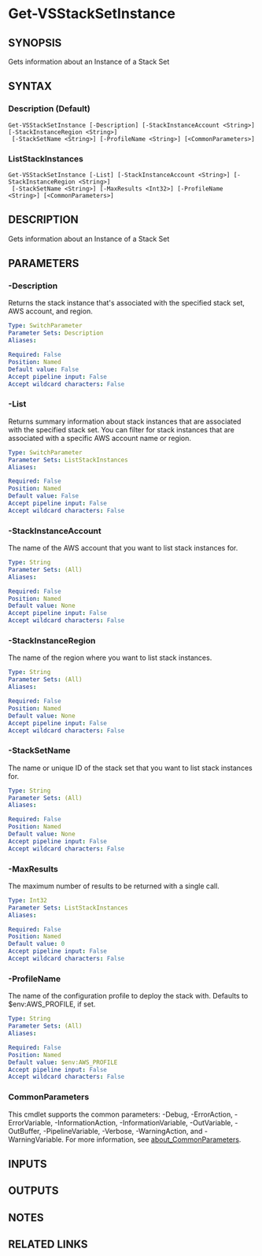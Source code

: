 # Get-VSStackSetInstance

## SYNOPSIS
Gets information about an Instance of a Stack Set

## SYNTAX

### Description (Default)
```
Get-VSStackSetInstance [-Description] [-StackInstanceAccount <String>] [-StackInstanceRegion <String>]
 [-StackSetName <String>] [-ProfileName <String>] [<CommonParameters>]
```

### ListStackInstances
```
Get-VSStackSetInstance [-List] [-StackInstanceAccount <String>] [-StackInstanceRegion <String>]
 [-StackSetName <String>] [-MaxResults <Int32>] [-ProfileName <String>] [<CommonParameters>]
```

## DESCRIPTION
Gets information about an Instance of a Stack Set

## PARAMETERS

### -Description
Returns the stack instance that's associated with the specified stack set, AWS account, and region.

```yaml
Type: SwitchParameter
Parameter Sets: Description
Aliases:

Required: False
Position: Named
Default value: False
Accept pipeline input: False
Accept wildcard characters: False
```

### -List
Returns summary information about stack instances that are associated with the specified stack set.
You can filter for stack instances that are associated with a specific AWS account name or region.

```yaml
Type: SwitchParameter
Parameter Sets: ListStackInstances
Aliases:

Required: False
Position: Named
Default value: False
Accept pipeline input: False
Accept wildcard characters: False
```

### -StackInstanceAccount
The name of the AWS account that you want to list stack instances for.

```yaml
Type: String
Parameter Sets: (All)
Aliases:

Required: False
Position: Named
Default value: None
Accept pipeline input: False
Accept wildcard characters: False
```

### -StackInstanceRegion
The name of the region where you want to list stack instances.

```yaml
Type: String
Parameter Sets: (All)
Aliases:

Required: False
Position: Named
Default value: None
Accept pipeline input: False
Accept wildcard characters: False
```

### -StackSetName
The name or unique ID of the stack set that you want to list stack instances for.

```yaml
Type: String
Parameter Sets: (All)
Aliases:

Required: False
Position: Named
Default value: None
Accept pipeline input: False
Accept wildcard characters: False
```

### -MaxResults
The maximum number of results to be returned with a single call.

```yaml
Type: Int32
Parameter Sets: ListStackInstances
Aliases:

Required: False
Position: Named
Default value: 0
Accept pipeline input: False
Accept wildcard characters: False
```

### -ProfileName
The name of the configuration profile to deploy the stack with.
Defaults to $env:AWS_PROFILE, if set.

```yaml
Type: String
Parameter Sets: (All)
Aliases:

Required: False
Position: Named
Default value: $env:AWS_PROFILE
Accept pipeline input: False
Accept wildcard characters: False
```

### CommonParameters
This cmdlet supports the common parameters: -Debug, -ErrorAction, -ErrorVariable, -InformationAction, -InformationVariable, -OutVariable, -OutBuffer, -PipelineVariable, -Verbose, -WarningAction, and -WarningVariable. For more information, see [about_CommonParameters](http://go.microsoft.com/fwlink/?LinkID=113216).

## INPUTS

## OUTPUTS

## NOTES

## RELATED LINKS

